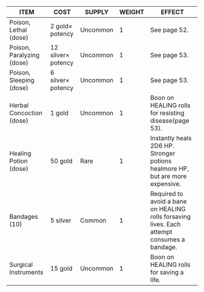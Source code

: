 | ITEM                      | COST               | SUPPLY   | WEIGHT | EFFECT                                                                                      |
| ------------------------- | ------------------ | -------- | ------ | ------------------------------------------------------------------------------------------- |
| Poison, Lethal (dose)     | 2 gold× potency    | Uncommon | 1      | See page 52.                                                                                |
| Poison, Paralyzing (dose) | 12 silver× potency | Uncommon | 1      | See page 53.                                                                                |
| Poison, Sleeping (dose)   | 6 silver× potency  | Uncommon | 1      | See page 53.                                                                                |
| Herbal Concoction (dose)  | 1 gold             | Uncommon | 1      | Boon on HEALING rolls for resisting disease(page 53).                                       |
| Healing Potion (dose)     | 50 gold            | Rare     | 1      | Instantly heals 2D6 HP. Stronger potions healmore HP, but are more expensive.               |
| Bandages (10)             | 5 silver           | Common   | 1      | Required to avoid a bane on HEALING rolls forsaving lives. Each attempt consumes a bandage. |
| Surgical Instruments      | 15 gold            | Uncommon | 1      | Boon on HEALING rolls for saving a life.                                                    |
